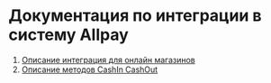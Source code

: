 # Документация по интеграции в систему Allpay

1. [Описание интеграция для онлайн магазинов](https://github.com/allpaykz/documentation/tree/master/webshop-integration)
2. [Описание методов CashIn CashOut](https://github.com/allpaykz/documentation/tree/master/public-soap-integration)
